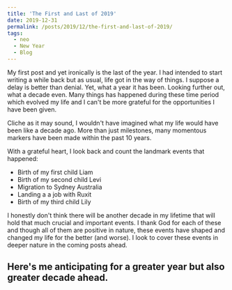 ```yaml
---
title: 'The First and Last of 2019'
date: 2019-12-31
permalink: /posts/2019/12/the-first-and-last-of-2019/
tags:
  - neo
  - New Year
  - Blog
---
```


My first post and yet ironically is the last of the year. I had intended to start writing a while back but as usual, life got in the way of things.
I suppose a delay is better than denial. Yet, what a year it has been. Looking further out, what a decade even. Many things has happened during these time period which evolved my life and I can't be more grateful for the 
opportunities I have been given. 

Cliche as it may sound, I wouldn't have imagined what my life would have been like a decade ago. More than just milestones, many momentous markers have 
been made within the past 10 years.

With a grateful heart, I look back and count the landmark events that happened:

* Birth of my first child Liam
* Birth of my second child Levi
* Migration to Sydney Australia
* Landing a a job with Ruxit
* Birth of my third child Lily

I honestly don't think there will be another decade in my lifetime that will hold that much crucial and important events. I thank God for each of these and though
all of them are positive in nature, these events have shaped and changed my life for the better (and worse). 
I look to cover these events in deeper nature in the coming posts ahead.

Here's me anticipating for a greater year but also greater decade ahead.
------